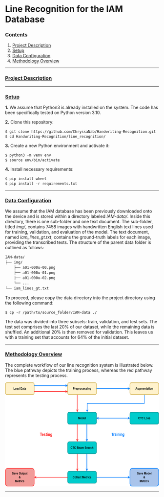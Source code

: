 # Line Recognition for the IAM Database

### [**Contents**](#)
1. [Project Description](#descr)
2. [Setup](#setup)
3. [Data Configuration](#dataset)
4. [Methodology Overview](#methodology)

---

### [**Project Description**](#) <a name="descr"></a>



---

### [**Setup**](#) <a name="setup"></a>

**1.** We assume that Python3 is already installed on the system. The code has been specifically tested on Python version 3.10.

**2.** Clone this repository: 

``` shell
$ git clone https://github.com/ChryssaNab/Handwriting-Recognition.git
$ cd Handwriting-Recognition/line_recognition/
```

 **3.** Create a new Python environment and activate it:
 
``` shell
$ python3 -m venv env
$ source env/bin/activate
```

**4.** Install necessary requirements:

``` shell
$ pip install wheel
$ pip install -r requirements.txt
```

---


### [**Data Configuration**](#) <a name="dataset"></a>

We assume that the IAM database has been previously downloaded onto the device and is stored within a directory labeled *IAM-data/*. Inside this directory, there is one sub-folder and one text document. The sub-folder, titled *img/*, contains 7458 images with handwritten English text lines used for training, validation, and evaluation of the model. The text document, named *iam_lines_gt.txt*, contains the ground-truth labels for each image, providing the transcribed texts. The structure of the parent data folder is outlined as follows:

``` bash
IAM-data/
├── img/
    ├── a01-000u-00.png
    ├── a01-000u-01.png
    ├── a01-000u-02.png
    └── ...
└── iam_lines_gt.txt

```

To proceed, please copy the data directory into the project directory using the following command:

``` shell
$ cp -r /path/to/source_folder/IAM-data ./
```

The data was divided into three subsets: train, validation, and test sets. The test set comprises the last 20% of our dataset, while the remaining data is shuffled. An additional 20% is then removed for validation. This leaves us with a training set that accounts for 64% of the initial dataset.

---

### [**Methodology Overview**](#) <a name="methodology"></a>

The complete workflow of our line recognition system is illustrated below. The blue pathway depicts the training process, whereas the red pathway represents the testing process.

<p align="center">
    <img title="Methodology overview" src="https://github.com/ChryssaNab/Handwriting-Recognition/blob/main/line_recognition/imgs/pipeline.png" height="340" width="545"/>
        
</p>

---

